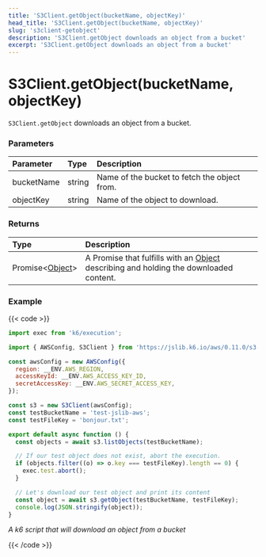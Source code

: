 ```yaml
---
title: 'S3Client.getObject(bucketName, objectKey)'
head_title: 'S3Client.getObject(bucketName, objectKey)'
slug: 's3client-getobject'
description: 'S3Client.getObject downloads an object from a bucket'
excerpt: 'S3Client.getObject downloads an object from a bucket'
---
```


# S3Client.getObject(bucketName, objectKey)

`S3Client.getObject` downloads an object from a bucket.

### Parameters

| Parameter  | Type   | Description                                  |
| :--------- | :----- | :------------------------------------------- |
| bucketName | string | Name of the bucket to fetch the object from. |
| objectKey  | string | Name of the object to download.              |

### Returns

| Type                                                         | Description                                                                                                                        |
| :----------------------------------------------------------- | :--------------------------------------------------------------------------------------------------------------------------------- |
| Promise<[Object](/javascript-api/jslib/aws/s3client/object)> | A Promise that fulfills with an [Object](/javascript-api/jslib/aws/s3client/object) describing and holding the downloaded content. |

### Example

{{< code >}}

```javascript
import exec from 'k6/execution';

import { AWSConfig, S3Client } from 'https://jslib.k6.io/aws/0.11.0/s3.js';

const awsConfig = new AWSConfig({
  region: __ENV.AWS_REGION,
  accessKeyId: __ENV.AWS_ACCESS_KEY_ID,
  secretAccessKey: __ENV.AWS_SECRET_ACCESS_KEY,
});

const s3 = new S3Client(awsConfig);
const testBucketName = 'test-jslib-aws';
const testFileKey = 'bonjour.txt';

export default async function () {
  const objects = await s3.listObjects(testBucketName);

  // If our test object does not exist, abort the execution.
  if (objects.filter((o) => o.key === testFileKey).length == 0) {
    exec.test.abort();
  }

  // Let's download our test object and print its content
  const object = await s3.getObject(testBucketName, testFileKey);
  console.log(JSON.stringify(object));
}
```

_A k6 script that will download an object from a bucket_

{{< /code >}}